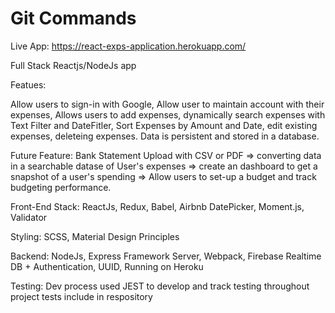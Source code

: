 # Git Commands

Live App: https://react-exps-application.herokuapp.com/

Full Stack Reactjs/NodeJs app

Featues:

Allow users to sign-in with Google, Allow user to maintain account with their expenses, Allows users to add expenses, dynamically search expenses with Text Filter and DateFitler, Sort Expenses by Amount and Date, edit existing expenses, deleteing expenses. Data is persistent and stored in a database.

Future Feature:
Bank Statement Upload with CSV  or PDF => converting data in a searchable datase of User's expenses => create an dashboard to get a snapshot of a user's spending => Allow users to set-up a budget and track budgeting performance. 

Front-End Stack:
ReactJs, Redux, Babel, Airbnb DatePicker, Moment.js, Validator

Styling:
SCSS, Material Design Principles

Backend:
NodeJs, Express Framework Server, Webpack, Firebase Realtime DB + Authentication, UUID, Running on Heroku

Testing:
Dev process used JEST to develop and track testing throughout project tests include in respository





